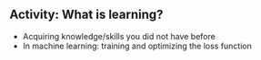 ## Activity: What is learning?
* Acquiring knowledge/skills you did not have before
* In machine learning: training and optimizing the loss function